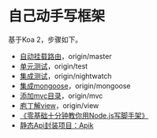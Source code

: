 # 自己动手写框架

基于Koa 2，步骤如下。

- [自动挂载路由](https://github.com/i5ting/mvc/tree/master)，origin/master
- [单元测试](https://github.com/i5ting/mvc/tree/test)，origin/test
- [集成测试](https://github.com/i5ting/mvc/tree/nightwatch)，origin/nightwatch
- [集成mongoose](https://github.com/i5ting/mvc/tree/mongoose)，origin/mongoose
- [添加mvc目录](https://github.com/i5ting/mvc/tree/mvc)，origin/mvc
- [庖丁解view](https://github.com/i5ting/mvc/tree/view)，origin/view
- [《零基础十分钟教你用Node.js写脚手架》](https://github.com/i5ting/write-scaffold-with-nodejs)
- [静态Api封装项目：Apik](https://github.com/apiejs/apik)